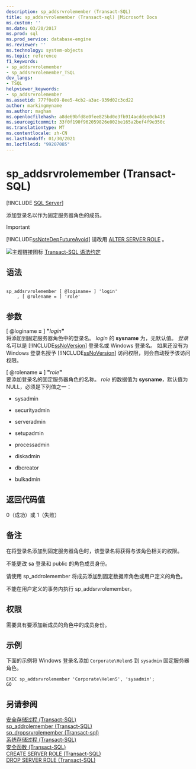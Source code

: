 ```yaml
---
description: sp_addsrvrolemember (Transact-SQL)
title: sp_addsrvrolemember (Transact-sql) |Microsoft Docs
ms.custom: ''
ms.date: 03/20/2017
ms.prod: sql
ms.prod_service: database-engine
ms.reviewer: ''
ms.technology: system-objects
ms.topic: reference
f1_keywords:
- sp_addsrvrolemember
- sp_addsrvrolemember_TSQL
dev_langs:
- TSQL
helpviewer_keywords:
- sp_addsrvrolemember
ms.assetid: 777f0e09-8ee5-4cb2-a3ac-939d02c3cd22
author: markingmyname
ms.author: maghan
ms.openlocfilehash: a8de69bfd8e0fee825bd0e3fb914acddee0cb419
ms.sourcegitcommit: 33f0f190f962059826e002be165a2bef4f9e350c
ms.translationtype: MT
ms.contentlocale: zh-CN
ms.lasthandoff: 01/30/2021
ms.locfileid: "99207085"
---
```

# <a name="sp_addsrvrolemember-transact-sql"></a>sp_addsrvrolemember (Transact-SQL)
[!INCLUDE [SQL Server](../../includes/applies-to-version/sqlserver.md)]

  添加登录名以作为固定服务器角色的成员。  
  
> [!IMPORTANT]  
>  [!INCLUDE[ssNoteDepFutureAvoid](../../includes/ssnotedepfutureavoid-md.md)] 请改用 [ALTER SERVER ROLE](../../t-sql/statements/alter-server-role-transact-sql.md) 。  
  
 ![主题链接图标](../../database-engine/configure-windows/media/topic-link.gif "“主题链接”图标") [Transact-SQL 语法约定](../../t-sql/language-elements/transact-sql-syntax-conventions-transact-sql.md)  
  
## <a name="syntax"></a>语法  
  
```  
  
sp_addsrvrolemember [ @loginame= ] 'login'   
    , [ @rolename = ] 'role'  
```  
  
## <a name="arguments"></a>参数  
 [ @loginame **=** ] **"**_login_**"**  
 将添加到固定服务器角色中的登录名。 *login* 的 **sysname** 为，无默认值。 *登录* 名可以是 [!INCLUDE[ssNoVersion](../../includes/ssnoversion-md.md)] 登录名或 Windows 登录名。 如果还没有为 Windows 登录名授予 [!INCLUDE[ssNoVersion](../../includes/ssnoversion-md.md)] 访问权限，则会自动授予该访问权限。  
  
 [ @rolename **=** ] **"**_role_**"**  
 要添加登录名的固定服务器角色的名称。 *role* 的数据值为 **sysname**，默认值为 NULL，必须是下列值之一：  
  
-   sysadmin  
  
-   securityadmin  
  
-   serveradmin  
  
-   setupadmin  
  
-   processadmin  
  
-   diskadmin  
  
-   dbcreator  
  
-   bulkadmin  

## <a name="return-code-values"></a>返回代码值  
 0（成功）或 1（失败）  
  
## <a name="remarks"></a>备注  
 在将登录名添加到固定服务器角色时，该登录名将获得与该角色相关的权限。  
  
 不能更改 sa 登录和 public 的角色成员身份。  
  
 请使用 sp_addrolemember 将成员添加到固定数据库角色或用户定义的角色。  
  
 不能在用户定义的事务内执行 sp_addsrvrolemember。  
  
## <a name="permissions"></a>权限  
 需要具有要添加新成员的角色中的成员身份。  
  
## <a name="examples"></a>示例  
 下面的示例将 Windows 登录名添加 `Corporate\HelenS` 到 `sysadmin` 固定服务器角色。  
  
```  
EXEC sp_addsrvrolemember 'Corporate\HelenS', 'sysadmin';  
GO  
```  
  
## <a name="see-also"></a>另请参阅  
 [安全存储过程 (Transact-SQL)](../../relational-databases/system-stored-procedures/security-stored-procedures-transact-sql.md)   
 [sp_addrolemember (Transact-SQL)](../../relational-databases/system-stored-procedures/sp-addrolemember-transact-sql.md)   
 [sp_dropsrvrolemember &#40;Transact-sql&#41;](../../relational-databases/system-stored-procedures/sp-dropsrvrolemember-transact-sql.md)   
 [系统存储过程 (Transact-SQL)](../../relational-databases/system-stored-procedures/system-stored-procedures-transact-sql.md)   
 [安全函数 (Transact-SQL)](../../t-sql/functions/security-functions-transact-sql.md)   
 [CREATE SERVER ROLE (Transact-SQL)](../../t-sql/statements/create-server-role-transact-sql.md)   
 [DROP SERVER ROLE (Transact-SQL)](../../t-sql/statements/drop-server-role-transact-sql.md)  
  
  
